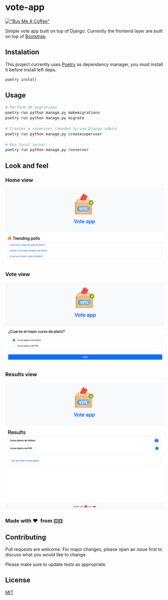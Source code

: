 # vote-app

[!["Buy Me A Coffee"](https://www.buymeacoffee.com/assets/img/custom_images/orange_img.png)](https://www.buymeacoffee.com/cristianr)

Simple vote app built on top of Django. Currently the frontend layer are built on top of [Bootstrap](https://getbootstrap.com/).

## Instalation

This project currently uses [Poetry](https://python-poetry.org/) as dependency manager, you must install it before install left deps.

```bash
poetry install
```

## Usage

```bash
# Perform db migrations
poetry run python manage.py makemigrations
poetry run python manage.py migrate

# Creates a superuser (needed to use Django admin)
poetry run python manage.py createsuperuser

# Run local server
poetry run python manage.py runserver
```

## Look and feel

### Home view

![Home view](sample_images/1.png)

### Vote view

![Vote view](sample_images/2.png)

### Results view

![Results view](sample_images/3.png)

### Made with &#10084;&#65039; &nbsp;from &#127464;&#127476;

## Contributing

Pull requests are welcome. For major changes, please open an issue first to discuss what you would like to change.

Please make sure to update tests as appropriate.

## License

[MIT](https://choosealicense.com/licenses/mit/)
